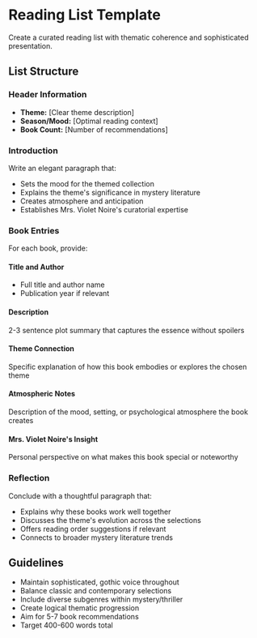 # Reading List Template

Create a curated reading list with thematic coherence and sophisticated presentation.

## List Structure

### Header Information
- **Theme:** [Clear theme description]
- **Season/Mood:** [Optimal reading context]
- **Book Count:** [Number of recommendations]

### Introduction
Write an elegant paragraph that:
- Sets the mood for the themed collection
- Explains the theme's significance in mystery literature
- Creates atmosphere and anticipation
- Establishes Mrs. Violet Noire's curatorial expertise

### Book Entries
For each book, provide:

#### Title and Author
- Full title and author name
- Publication year if relevant

#### Description
2-3 sentence plot summary that captures the essence without spoilers

#### Theme Connection
Specific explanation of how this book embodies or explores the chosen theme

#### Atmospheric Notes
Description of the mood, setting, or psychological atmosphere the book creates

#### Mrs. Violet Noire's Insight
Personal perspective on what makes this book special or noteworthy

### Reflection
Conclude with a thoughtful paragraph that:
- Explains why these books work well together
- Discusses the theme's evolution across the selections
- Offers reading order suggestions if relevant
- Connects to broader mystery literature trends

## Guidelines
- Maintain sophisticated, gothic voice throughout
- Balance classic and contemporary selections
- Include diverse subgenres within mystery/thriller
- Create logical thematic progression
- Aim for 5-7 book recommendations
- Target 400-600 words total
